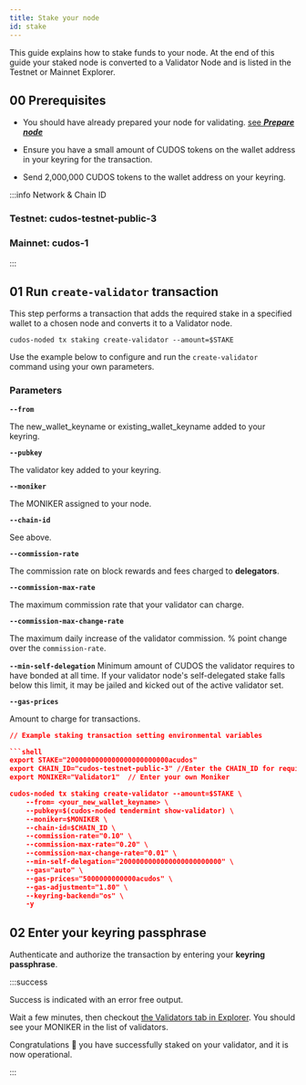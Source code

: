 ```yaml
---
title: Stake your node
id: stake
---
```


This guide explains how to stake funds to your node. 
At the end of this guide your staked node is converted to a Validator Node and is listed in the Testnet or Mainnet Explorer. 

## 00 Prerequisites

* You should have already prepared your node for validating. [see ***Prepare node***](docs/node/run-node/prepare-node-for-validating)

* Ensure you have a small amount of CUDOS tokens on the wallet address in your keyring for the transaction. 

* Send 2,000,000 CUDOS tokens to the wallet address on your keyring.

:::info Network & Chain ID 

### Testnet: cudos-testnet-public-3
### Mainnet: cudos-1

:::

## 01 Run `create-validator` transaction

This step performs a transaction that adds the required stake in a specified wallet to a chosen node and converts it to a Validator node. 

```shell
cudos-noded tx staking create-validator --amount=$STAKE
```

Use the example below to configure and run the `create-validator` command using your own parameters.

### Parameters

**`--from `**

The new_wallet_keyname or existing_wallet_keyname added to your keyring.

**`--pubkey`** 

The validator key added to your keyring.

**`--moniker`** 

The MONIKER assigned to your node.

**`--chain-id`** 

See above.

**`--commission-rate`** 

The commission rate on block rewards and fees charged to **delegators**.

**`--commission-max-rate`**

The maximum commission rate that your validator can charge.

**`--commission-max-change-rate`**

The maximum daily increase of the validator commission. % point change over the `commission-rate`.

**`--min-self-delegation`**
Minimum amount of CUDOS the validator requires to have bonded at all time. If your validator node's self-delegated stake falls below this limit, it may be jailed and kicked out of the active validator set.

**`--gas-prices`**

Amount to charge for transactions. 


```json
// Example staking transaction setting environmental variables

```shell
export STAKE="2000000000000000000000000acudos"
export CHAIN_ID="cudos-testnet-public-3" //Enter the CHAIN_ID for required network
export MONIKER="Validator1"  // Enter your own Moniker

cudos-noded tx staking create-validator --amount=$STAKE \
    --from= <your_new_wallet_keyname> \
    --pubkey=$(cudos-noded tendermint show-validator) \
    --moniker=$MONIKER \
    --chain-id=$CHAIN_ID \
    --commission-rate="0.10" \
    --commission-max-rate="0.20" \
    --commission-max-change-rate="0.01" \
    --min-self-delegation="2000000000000000000000000" \
    --gas="auto" \
    --gas-prices="5000000000000acudos" \
    --gas-adjustment="1.80" \
    --keyring-backend="os" \
    -y
```

## 02 Enter your keyring passphrase

Authenticate and authorize the transaction by entering your **keyring passphrase**.

:::success

Success is indicated with an error free output. 

Wait a few minutes, then checkout [the Validators tab in Explorer](https://explorer.cudos.org/validators). You should see your MONIKER in the list of validators.

Congratulations 🎉 you have successfully staked on your validator, and it is now operational.

:::

